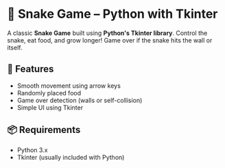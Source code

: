 # 🐍 Snake Game – Python with Tkinter

A classic **Snake Game** built using **Python's Tkinter library**. Control the snake, eat food, and grow longer! Game over if the snake hits the wall or itself.

## 🧩 Features

- Smooth movement using arrow keys
- Randomly placed food
- Game over detection (walls or self-collision)
- Simple UI using Tkinter

## 📦 Requirements

- Python 3.x
- Tkinter (usually included with Python)

